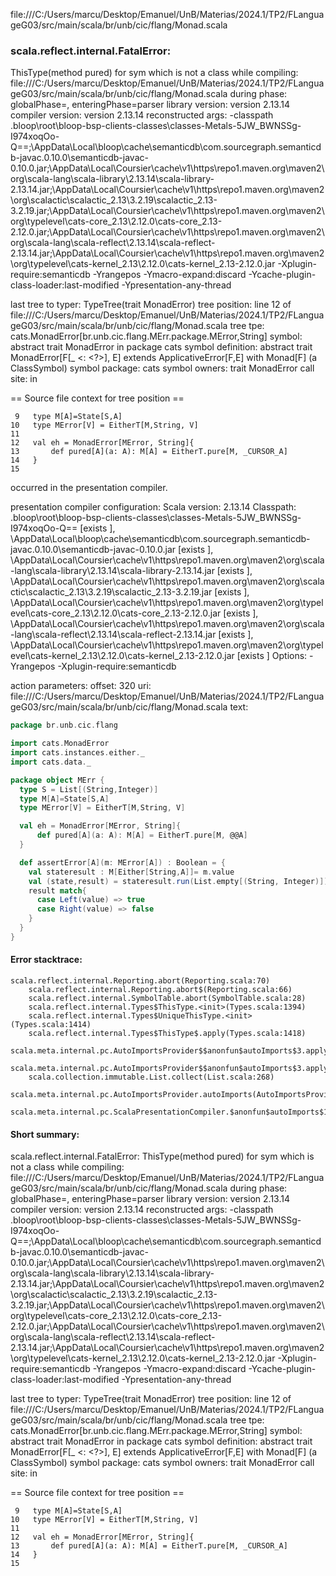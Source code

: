 file:///C:/Users/marcu/Desktop/Emanuel/UnB/Materias/2024.1/TP2/FLanguageG03/src/main/scala/br/unb/cic/flang/Monad.scala
### scala.reflect.internal.FatalError: 
  ThisType(method pured) for sym which is not a class
     while compiling: file:///C:/Users/marcu/Desktop/Emanuel/UnB/Materias/2024.1/TP2/FLanguageG03/src/main/scala/br/unb/cic/flang/Monad.scala
        during phase: globalPhase=<no phase>, enteringPhase=parser
     library version: version 2.13.14
    compiler version: version 2.13.14
  reconstructed args: -classpath <WORKSPACE>\.bloop\root\bloop-bsp-clients-classes\classes-Metals-5JW_BWNSSg-I974xoqOo-Q==;<HOME>\AppData\Local\bloop\cache\semanticdb\com.sourcegraph.semanticdb-javac.0.10.0\semanticdb-javac-0.10.0.jar;<HOME>\AppData\Local\Coursier\cache\v1\https\repo1.maven.org\maven2\org\scala-lang\scala-library\2.13.14\scala-library-2.13.14.jar;<HOME>\AppData\Local\Coursier\cache\v1\https\repo1.maven.org\maven2\org\scalactic\scalactic_2.13\3.2.19\scalactic_2.13-3.2.19.jar;<HOME>\AppData\Local\Coursier\cache\v1\https\repo1.maven.org\maven2\org\typelevel\cats-core_2.13\2.12.0\cats-core_2.13-2.12.0.jar;<HOME>\AppData\Local\Coursier\cache\v1\https\repo1.maven.org\maven2\org\scala-lang\scala-reflect\2.13.14\scala-reflect-2.13.14.jar;<HOME>\AppData\Local\Coursier\cache\v1\https\repo1.maven.org\maven2\org\typelevel\cats-kernel_2.13\2.12.0\cats-kernel_2.13-2.12.0.jar -Xplugin-require:semanticdb -Yrangepos -Ymacro-expand:discard -Ycache-plugin-class-loader:last-modified -Ypresentation-any-thread

  last tree to typer: TypeTree(trait MonadError)
       tree position: line 12 of file:///C:/Users/marcu/Desktop/Emanuel/UnB/Materias/2024.1/TP2/FLanguageG03/src/main/scala/br/unb/cic/flang/Monad.scala
            tree tpe: cats.MonadError[br.unb.cic.flang.MErr.package.MError,String]
              symbol: abstract trait MonadError in package cats
   symbol definition: abstract trait MonadError[F[_ <: <?>], E] extends ApplicativeError[F,E] with Monad[F] (a ClassSymbol)
      symbol package: cats
       symbol owners: trait MonadError
           call site: <none> in <none>

== Source file context for tree position ==

     9   type M[A]=State[S,A]
    10   type MError[V] = EitherT[M,String, V]
    11 
    12   val eh = MonadError[MError, String]{
    13       def pured[A](a: A): M[A] = EitherT.pure[M, _CURSOR_A]
    14   }
    15 

occurred in the presentation compiler.

presentation compiler configuration:
Scala version: 2.13.14
Classpath:
<WORKSPACE>\.bloop\root\bloop-bsp-clients-classes\classes-Metals-5JW_BWNSSg-I974xoqOo-Q== [exists ], <HOME>\AppData\Local\bloop\cache\semanticdb\com.sourcegraph.semanticdb-javac.0.10.0\semanticdb-javac-0.10.0.jar [exists ], <HOME>\AppData\Local\Coursier\cache\v1\https\repo1.maven.org\maven2\org\scala-lang\scala-library\2.13.14\scala-library-2.13.14.jar [exists ], <HOME>\AppData\Local\Coursier\cache\v1\https\repo1.maven.org\maven2\org\scalactic\scalactic_2.13\3.2.19\scalactic_2.13-3.2.19.jar [exists ], <HOME>\AppData\Local\Coursier\cache\v1\https\repo1.maven.org\maven2\org\typelevel\cats-core_2.13\2.12.0\cats-core_2.13-2.12.0.jar [exists ], <HOME>\AppData\Local\Coursier\cache\v1\https\repo1.maven.org\maven2\org\scala-lang\scala-reflect\2.13.14\scala-reflect-2.13.14.jar [exists ], <HOME>\AppData\Local\Coursier\cache\v1\https\repo1.maven.org\maven2\org\typelevel\cats-kernel_2.13\2.12.0\cats-kernel_2.13-2.12.0.jar [exists ]
Options:
-Yrangepos -Xplugin-require:semanticdb


action parameters:
offset: 320
uri: file:///C:/Users/marcu/Desktop/Emanuel/UnB/Materias/2024.1/TP2/FLanguageG03/src/main/scala/br/unb/cic/flang/Monad.scala
text:
```scala
package br.unb.cic.flang

import cats.MonadError
import cats.instances.either._
import cats.data._

package object MErr {
  type S = List[(String,Integer)]
  type M[A]=State[S,A]
  type MError[V] = EitherT[M,String, V]

  val eh = MonadError[MError, String]{
      def pured[A](a: A): M[A] = EitherT.pure[M, @@A]
  }

  def assertError[A](m: MError[A]) : Boolean = {
    val stateresult : M[Either[String,A]]= m.value
    val (state,result) = stateresult.run(List.empty[(String, Integer)]).value
    result match{
      case Left(value) => true
      case Right(value) => false
    }
  }
}
```



#### Error stacktrace:

```
scala.reflect.internal.Reporting.abort(Reporting.scala:70)
	scala.reflect.internal.Reporting.abort$(Reporting.scala:66)
	scala.reflect.internal.SymbolTable.abort(SymbolTable.scala:28)
	scala.reflect.internal.Types$ThisType.<init>(Types.scala:1394)
	scala.reflect.internal.Types$UniqueThisType.<init>(Types.scala:1414)
	scala.reflect.internal.Types$ThisType$.apply(Types.scala:1418)
	scala.meta.internal.pc.AutoImportsProvider$$anonfun$autoImports$3.applyOrElse(AutoImportsProvider.scala:74)
	scala.meta.internal.pc.AutoImportsProvider$$anonfun$autoImports$3.applyOrElse(AutoImportsProvider.scala:60)
	scala.collection.immutable.List.collect(List.scala:268)
	scala.meta.internal.pc.AutoImportsProvider.autoImports(AutoImportsProvider.scala:60)
	scala.meta.internal.pc.ScalaPresentationCompiler.$anonfun$autoImports$1(ScalaPresentationCompiler.scala:306)
```
#### Short summary: 

scala.reflect.internal.FatalError: 
  ThisType(method pured) for sym which is not a class
     while compiling: file:///C:/Users/marcu/Desktop/Emanuel/UnB/Materias/2024.1/TP2/FLanguageG03/src/main/scala/br/unb/cic/flang/Monad.scala
        during phase: globalPhase=<no phase>, enteringPhase=parser
     library version: version 2.13.14
    compiler version: version 2.13.14
  reconstructed args: -classpath <WORKSPACE>\.bloop\root\bloop-bsp-clients-classes\classes-Metals-5JW_BWNSSg-I974xoqOo-Q==;<HOME>\AppData\Local\bloop\cache\semanticdb\com.sourcegraph.semanticdb-javac.0.10.0\semanticdb-javac-0.10.0.jar;<HOME>\AppData\Local\Coursier\cache\v1\https\repo1.maven.org\maven2\org\scala-lang\scala-library\2.13.14\scala-library-2.13.14.jar;<HOME>\AppData\Local\Coursier\cache\v1\https\repo1.maven.org\maven2\org\scalactic\scalactic_2.13\3.2.19\scalactic_2.13-3.2.19.jar;<HOME>\AppData\Local\Coursier\cache\v1\https\repo1.maven.org\maven2\org\typelevel\cats-core_2.13\2.12.0\cats-core_2.13-2.12.0.jar;<HOME>\AppData\Local\Coursier\cache\v1\https\repo1.maven.org\maven2\org\scala-lang\scala-reflect\2.13.14\scala-reflect-2.13.14.jar;<HOME>\AppData\Local\Coursier\cache\v1\https\repo1.maven.org\maven2\org\typelevel\cats-kernel_2.13\2.12.0\cats-kernel_2.13-2.12.0.jar -Xplugin-require:semanticdb -Yrangepos -Ymacro-expand:discard -Ycache-plugin-class-loader:last-modified -Ypresentation-any-thread

  last tree to typer: TypeTree(trait MonadError)
       tree position: line 12 of file:///C:/Users/marcu/Desktop/Emanuel/UnB/Materias/2024.1/TP2/FLanguageG03/src/main/scala/br/unb/cic/flang/Monad.scala
            tree tpe: cats.MonadError[br.unb.cic.flang.MErr.package.MError,String]
              symbol: abstract trait MonadError in package cats
   symbol definition: abstract trait MonadError[F[_ <: <?>], E] extends ApplicativeError[F,E] with Monad[F] (a ClassSymbol)
      symbol package: cats
       symbol owners: trait MonadError
           call site: <none> in <none>

== Source file context for tree position ==

     9   type M[A]=State[S,A]
    10   type MError[V] = EitherT[M,String, V]
    11 
    12   val eh = MonadError[MError, String]{
    13       def pured[A](a: A): M[A] = EitherT.pure[M, _CURSOR_A]
    14   }
    15 